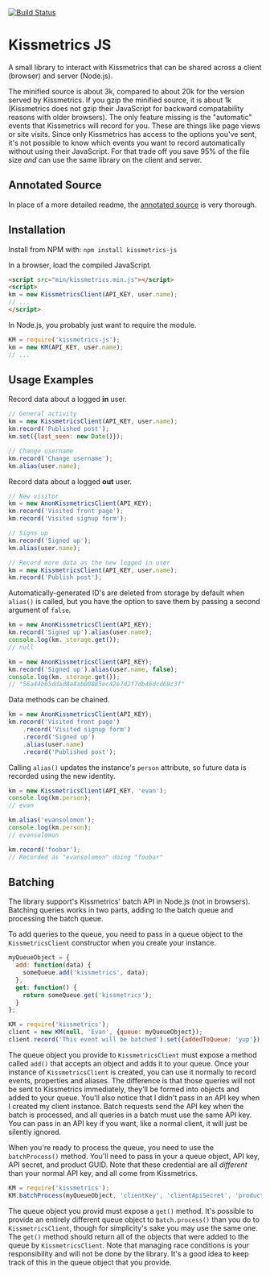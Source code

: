 [![Build Status](https://travis-ci.org/evansolomon/kissmetrics-js.png)](https://travis-ci.org/evansolomon/kissmetrics-js)

# Kissmetrics JS

A small library to interact with Kissmetrics that can be shared across a client (browser) and server (Node.js).

The minified source is about 3k, compared to about 20k for the version served by Kissmetrics. If you gzip the minified source, it is about 1k (Kissmetrics does not gzip their JavaScript for backward compatability reasons with older browsers). The only feature missing is the "automatic" events that Kissmetrics will record for you. These are things like page views or site visits. Since only Kissmetrics has access to the options you've sent, it's not possible to know which events you want to record automatically without using their JavaScript. For that trade off you save 95% of the file size *and* can use the same library on the client and server.

## Annotated Source

In place of a more detailed readme, the [annotated source](http://evansolomon.github.com/kissmetrics-js/) is very thorough.

## Installation

Install from NPM with: `npm install kissmetrics-js`

In a browser, load the compiled JavaScript.

```html
<script src="min/kissmetrics.min.js"></script>
<script>
km = new KissmetricsClient(API_KEY, user.name);
// ...
</script>
```

In Node.js, you probably just want to require the module.

```javascript
KM = require('kissmetrics-js');
km = new KM(API_KEY, user.name);
// ...
```

## Usage Examples

Record data about a logged **in** user.

```javascript
// General activity
km = new KissmetricsClient(API_KEY, user.name);
km.record('Published post');
km.set({last_seen: new Date()});

// Change username
km.record('Change username');
km.alias(user.name);
```


Record data about a logged **out** user.

```javascript
// New visitor
km = new AnonKissmetricsClient(API_KEY);
km.record('Visited front page');
km.record('Visited signup form');

// Signs up
km.record('Signed up');
km.alias(user.name);

// Record more data as the new logged in user
km = new KissmetricsClient(API_KEY, user.name);
km.record('Publish post');
```

Automatically-generated ID's are deleted from storage by default when `alias()` is called, but you have the option to save them by passing a second argument of `false`.

```javascript
km = new AnonKissmetricsClient(API_KEY);
km.record('Signed up').alias(user.name);
console.log(km._storage.get());
// null

km = new AnonKissmetricsClient(API_KEY);
km.record('Signed up').alias(user.name, false);
console.log(km._storage.get());
// "56a44b65ddad8a4ab00885ec42e7d2f7db46dcd69c3f"
```

Data methods can be chained.

```javascript
km = new AnonKissmetricsClient(API_KEY);
km.record('Visited front page')
	.record('Visited signup form')
	.record('Signed up')
	.alias(user.name)
	.record('Published post');
```

Calling `alias()` updates the instance's `person` attribute, so future data is recorded using the new identity.

```javascript
km = new KissmetricsClient(API_KEY, 'evan');
console.log(km.person);
// evan

km.alias('evansolomon');
console.log(km.person);
// evansolomon

km.record('foobar');
// Recorded as "evansolomon" doing "foobar"
```

## Batching

The library support's Kissmetrics' batch API in Node.js (not in browsers). Batching queries works in two parts, adding to the batch queue and processing the batch queue.

To add queries to the queue, you need to pass in a queue object to the `KissmetricsClient` constructor when you create your instance.

```javascript
myQueueObject = {
  add: function(data) {
    someQueue.add('kissmetrics', data);
  },
  get: function() {
    return someQueue.get('kissmetrics');
  }
};

KM = require('kissmetrics');
client = new KM(null, 'Evan', {queue: myQueueObject});
client.record('This event will be batched').set({addedToQueue: 'yup'});
```

The queue object you provide to `KissmetricsClient` must expose a method called `add()` that accepts an object and adds it to your queue. Once your instance of `KissmetricsClient` is created, you can use it normally to record events, properties and aliases. The difference is that those queries will not be sent to Kissmetrics immediately, they'll be formed into objects and added to your queue. You'll also notice that I didn't pass in an API key when I created my client instance. Batch requests send the API key when the batch is processed, and all queries in a batch must use the same API key. You can pass in an API key if you want, like a normal client, it will just be silently ignored.

When you're ready to process the queue, you need to use the `batchProcess()` method. You'll need to pass in your a queue object, API key, API secret, and product GUID. Note that these credential are all *different* than your normal API key, and all come from Kissmetrics.

```javascript
KM = require('kissmetrics');
KM.batchProcess(myQueueObject, 'clientKey', 'clientApiSecret', 'product-guid');
```

The queue object you provid must expose a `get()` method. It's possible to provide an entirely different queue object to `Batch.process()` than you do to `KissmetricsClient`, though for simplicity's sake you may use the same one. The `get()` method should return all of the objects that were added to the queue by `KissmetricsClient`. Note that managing race conditions is your responsibility and will not be done by the library. It's a good idea to keep track of this in the queue object that you provide.
